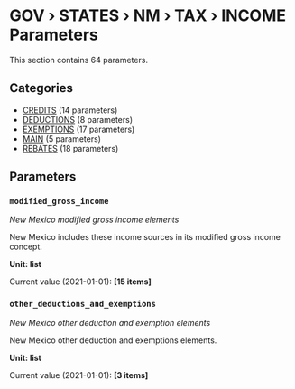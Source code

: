 # GOV › STATES › NM › TAX › INCOME Parameters

This section contains 64 parameters.

## Categories

- [CREDITS](credits/index.md) (14 parameters)
- [DEDUCTIONS](deductions/index.md) (8 parameters)
- [EXEMPTIONS](exemptions/index.md) (17 parameters)
- [MAIN](main/index.md) (5 parameters)
- [REBATES](rebates/index.md) (18 parameters)

## Parameters

### `modified_gross_income`
*New Mexico modified gross income elements*

New Mexico includes these income sources in its modified gross income concept.

**Unit: list**

Current value (2021-01-01): **[15 items]**


### `other_deductions_and_exemptions`
*New Mexico other deduction and exemption elements*

New Mexico other deduction and exemptions elements.

**Unit: list**

Current value (2021-01-01): **[3 items]**

